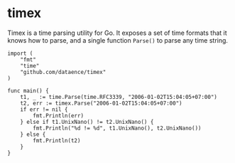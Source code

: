 timex
=====

Timex is a time parsing utility for Go. It exposes a set of time formats that it knows how to parse, and a single function `Parse()` to parse any time string.

```
import (
	"fmt"
	"time"
	"github.com/dataence/timex"
)

func main() {
	t1, _ := time.Parse(time.RFC3339, "2006-01-02T15:04:05+07:00")
	t2, err := timex.Parse("2006-01-02T15:04:05+07:00")
	if err != nil {
		fmt.Println(err)
	} else if t1.UnixNano() != t2.UnixNano() {
		fmt.Println("%d != %d", t1.UnixNano(), t2.UnixNano())
	} else {
		fmt.Println(t2)
	}
}
```